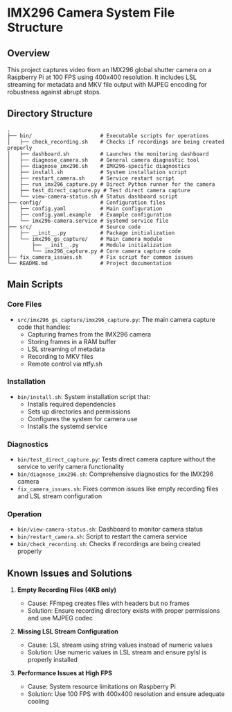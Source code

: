 # IMX296 Camera System File Structure

## Overview
This project captures video from an IMX296 global shutter camera on a Raspberry Pi at 100 FPS using 400x400 resolution. It includes LSL streaming for metadata and MKV file output with MJPEG encoding for robustness against abrupt stops.

## Directory Structure

```
.
├── bin/                      # Executable scripts for operations
│   ├── check_recording.sh    # Checks if recordings are being created properly
│   ├── dashboard.sh          # Launches the monitoring dashboard
│   ├── diagnose_camera.sh    # General camera diagnostic tool
│   ├── diagnose_imx296.sh    # IMX296-specific diagnostics
│   ├── install.sh            # System installation script
│   ├── restart_camera.sh     # Service restart script
│   ├── run_imx296_capture.py # Direct Python runner for the camera
│   ├── test_direct_capture.py # Test direct camera capture
│   └── view-camera-status.sh # Status dashboard script
├── config/                   # Configuration files
│   ├── config.yaml           # Main configuration
│   ├── config.yaml.example   # Example configuration
│   └── imx296-camera.service # Systemd service file
├── src/                      # Source code
│   ├── __init__.py           # Package initialization
│   └── imx296_gs_capture/    # Main camera module
│       ├── __init__.py       # Module initialization
│       └── imx296_capture.py # Core camera capture code
├── fix_camera_issues.sh      # Fix script for common issues
└── README.md                 # Project documentation
```

## Main Scripts

### Core Files
- `src/imx296_gs_capture/imx296_capture.py`: The main camera capture code that handles:
  - Capturing frames from the IMX296 camera
  - Storing frames in a RAM buffer
  - LSL streaming of metadata
  - Recording to MKV files
  - Remote control via ntfy.sh

### Installation
- `bin/install.sh`: System installation script that:
  - Installs required dependencies
  - Sets up directories and permissions
  - Configures the system for camera use
  - Installs the systemd service

### Diagnostics
- `bin/test_direct_capture.py`: Tests direct camera capture without the service to verify camera functionality
- `bin/diagnose_imx296.sh`: Comprehensive diagnostics for the IMX296 camera
- `fix_camera_issues.sh`: Fixes common issues like empty recording files and LSL stream configuration

### Operation
- `bin/view-camera-status.sh`: Dashboard to monitor camera status
- `bin/restart_camera.sh`: Script to restart the camera service
- `bin/check_recording.sh`: Checks if recordings are being created properly

## Known Issues and Solutions

1. **Empty Recording Files (4KB only)**
   - Cause: FFmpeg creates files with headers but no frames
   - Solution: Ensure recording directory exists with proper permissions and use MJPEG codec

2. **Missing LSL Stream Configuration**
   - Cause: LSL stream using string values instead of numeric values
   - Solution: Use numeric values in LSL stream and ensure pylsl is properly installed
   
3. **Performance Issues at High FPS**
   - Cause: System resource limitations on Raspberry Pi
   - Solution: Use 100 FPS with 400x400 resolution and ensure adequate cooling 